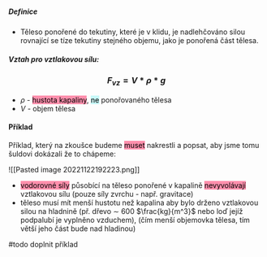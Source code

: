 ##### Definice
- Těleso ponořené do tekutiny, které je v klidu, je nadlehčováno silou rovnající se tíze tekutiny stejného objemu, jako je ponořená část tělesa.

##### Vztah pro vztlakovou sílu:
### $$F_{vz}=V*\rho*g$$
- $\rho$ - <mark style="background: #FF5582A6;">hustota kapaliny</mark>, <mark style="background: #ABF7F7A6;">ne</mark> ponořovaného tělesa
- $V$ - objem tělesa


#### Příklad
Příklad, který na zkoušce budeme <mark style="background: #FF5582A6;">muset</mark> nakrestli a popsat, aby jsme tomu šuldovi dokázali že to chápeme:

![[Pasted image 20221122192223.png]]

- <mark style="background: #FF5582A6;">vodorovné síly</mark> působící na těleso ponořené v kapalině <mark style="background: #FF5582A6;">nevyvolávají</mark> vztlakovou sílu (pouze síly zvrchu - např. gravitace)
- těleso musí mít menší hustotu než kapalina aby bylo drženo vztlakovou silou na hladnině (př. dřevo $\sim$ 600 $\frac{kg}{m^3}$ nebo loď jejíž podpalubí je vyplněno vzduchem), (čím menší objemovka tělesa, tím větší jeho část bude nad hladinou)

#todo 
doplnit příklad